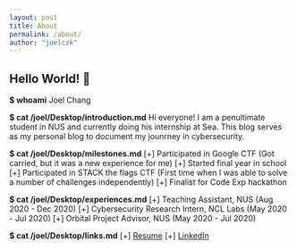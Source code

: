 ```yaml
---
layout: post
title: About
permalink: /about/
author: "joelczk"
---
```


## Hello World! 👋

**$ whoami**
Joel Chang

**$ cat /joel/Desktop/introduction.md**
Hi everyone! I am a penultimate student in NUS and currently doing his internship at Sea. This blog serves as my personal blog to document my jounrney in cybersecurity.

**$ cat /joel/Desktop/milestones.md**
[+] Participated in Google CTF (Got carried, but it was a new experience for me)
[+] Started final year in school
[+] Participated in STACK the flags CTF (First time when I was able to solve a number of challenges independently)
[+] Finalist for Code Exp hackathon

**$ cat /joel/Desktop/experiences.md**
[+] Teaching Assistant, NUS (Aug 2020 - Dec 2020)
[+] Cybersecurity Research Intern, NCL Labs (May 2020 - Jul 2020)
[+] Orbital Project Advisor, NUS (May 2020 - Jul 2020)

**$ cat /joel/Desktop/links.md**
[+] [Resume](https://github.com/joelczk/Awesome-CV/blob/master/joel_resume.pdf)
[+] [LinkedIn](https://sg.linkedin.com/in/joel-chang-1a034a188)